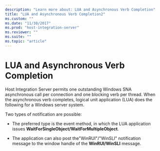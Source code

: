 ```yaml
---
description: "Learn more about: LUA and Asynchronous Verb Completion"
title: "LUA and Asynchronous Verb Completion2"
ms.custom: ""
ms.date: "11/30/2017"
ms.prod: "host-integration-server"
ms.reviewer: ""
ms.suite: ""
ms.topic: "article"
---
```

# LUA and Asynchronous Verb Completion
Host Integration Server permits one outstanding Windows SNA asynchronous call per connection and one blocking verb per thread. When the asynchronous verb completes, logical unit application (LUA) does the following for a Windows server system.  
  
 Two types of notification are possible:  
  
-   The preferred type is the event method, in which the LUA application issues **WaitForSingleObject/WaitForMultipleObject**.  
  
-   The application can also post the"WinRUI"/"WinSLI" notification message to the window handle of the **WinRUI/WinSLI** message.
